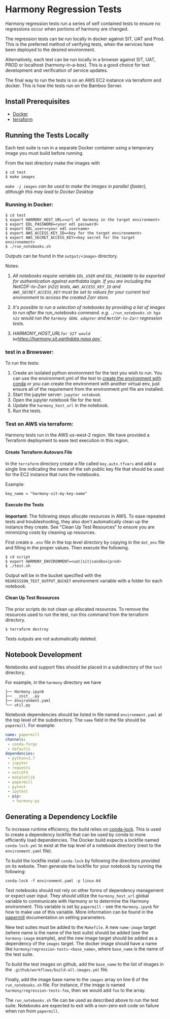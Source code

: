 # Harmony Regression Tests

Harmony regression tests run a series of self contained tests to ensure no
regressions occur when portions of harmony are changed.

The regression tests
can be run locally in docker against SIT, UAT and Prod. This is the preferred
method of verifying tests, when the services have been deployed to the desired
environment.

Alternatively, each test can be run locally in a browser against SIT, UAT, PROD
or localhost (harmony-in-a-box). This is a good choice for test development and
verification of service updates.

The final way to run the tests is on an AWS
EC2 instance via terraform and docker. This is how the tests run on the Bamboo
Server.

## Install Prerequisites

* [Docker](https://www.docker.com/get-started)
* [terraform](https://www.terraform.io/)

## Running the Tests Locally

Each test suite is run in a separate Docker container using a temporary image
you must build before running.

From the test directory make the images with

    $ cd test
    $ make images

*`make -j images` can be used to make the images in parallel (faster), although this may lead to
Docker Desktop*

### Running in Docker:

    $ cd test
    $ export HARMONY_HOST_URL=<url of Harmony in the target environment>
    $ export EDL_PASSWORD=<your edl password>
    $ export EDL_user=<your edl username>
    $ export AWS_ACCESS_KEY_ID=<key for the target environement>
    $ export AWS_SECRET_ACCESS_KEY=<key secret for the target environement>
    $ ./run_notebooks.sh

Outputs can be found in the `output/<image>` directory.

Notes:

1. *All notebooks require variable `EDL_USER` and `EDL_PASSWORD` to
be exported for authentication against earthdata login.  If you are including
the NetCDF-to-Zarr (n2z) tests, `AWS_ACCESS_KEY_ID` and `AWS_SECRET_ACCESS_KEY`
must be set to values for your current test environment to access the
created Zarr store.*

1. *It's possible to run a selection of notebooks by providing a list of images
   to run after the run_notebooks command.  e.g. `./run_notebooks.sh hga n2z`
   would run the `harmony GDAL adapter` and `NetCDF-to-Zarr` regression tests.*

1. *HARMONY_HOST_URL` for SIT would be `https://harmony.sit.earthdata.nasa.gov`*


### test in a Browswer:

To run the tests:

1. Create an isolated python environment for the test you wish to run. You can
use the environment.yml of the test to [create the environment with
conda](https://conda.io/projects/conda/en/latest/user-guide/tasks/manage-environments.html#creating-an-environment-from-an-environment-yml-file)
or you can create the environment with another virtual env, just ensure all of
the requirement from the environment.yml file are installed.
1. Start the jupyter server: `jupyter notebook`.
1. Open the jupyter notebook file for the test.
1. Update the `harmony_host_url` in the notebook.
1. Run the tests.

### Test on AWS via terraform:

Harmony tests run in the AWS us-west-2 region.  We have provided a Terraform
deployment to ease test execution in this region.

#### Create Terraform Autovars File

In the `terraform` directory create a file called `key.auto.tfvars` and
add a single line indicating the name of the ssh public key file that
should be used for the EC2 instance that runs the notebooks.

Example:
```
key_name = "harmony-sit-my-key-name"
```

#### Execute the Tests

**Important**: The following steps allocate resources in AWS. To ease repeated
tests and troubleshooting, they also don't automatically clean up the instance
they create.  See "Clean Up Test Resources" to ensure you are minimizing costs
by cleaning up resources.

First create a `.env` file in the top level directory by copying in the `dot_env` file and filling
in the proper values. Then execute the following.

    $ cd script
    $ export HARMONY_ENVIRONMENT=<uat|sit|sandbox|prod>
    $ ./test.sh

Output will be in the bucket specified with the `REGRESSION_TEST_OUTPUT_BUCKET`
environment variable with a folder for each notebook.

#### Clean Up Test Resources

The prior scripts do not clean up allocated resources.  To remove the resources
used to run the test, run this command from the terraform directory.

    $ terraform destroy

Tests outputs are not automatically deleted.

## Notebook Development

Notebooks and support files should be placed in a subdirectory of the `test` directory.

For example, in the `harmony` directory we have

```
├── Harmony.ipynb
├── __init__.py
├── environment.yaml
└── util.py
```

 Notebook dependencies should be listed in file named `environment.yaml` at the top level of the
 subdirectory. The `name` field in the file should be `papermill`. For example:

 ```yaml
 name: papermill
channels:
  - conda-forge
  - defaults
dependencies:
  - python=3.7
  - jupyter
  - requests
  - netcdf4
  - matplotlib
  - papermill
  - pytest
  - ipytest
  - pip:
    - harmony-py
```

## Generating a Dependency Lockfile
To increase runtime efficiency, the build relies on
[conda-lock](https://pypi.org/project/conda-lock/). This is used to create a
dependency lockfile that can be used by conda to more efficiently load
dependencies. The Docker build expects a lockfile named `conda-lock.yml` to
exist at the top level of a notebook directory (next to the `environment.yaml`
file).

To build the lockfile install `conda-lock` by following the directions provided
on its website. Then generate the lockfile for your notebook by running the
following:

```
conda-lock -f environment.yaml -p linux-64
```

Test notebooks should not rely on other forms of dependency management or expect user input.
They _should_ utilize the `harmony_host_url` global variable to communicate with Harmony
or to determine the Harmony environment. This variable is set by `papermill` - see the
`Harmony.ipynb` for how to make use of this variable. More information can be found
in the [papermill](https://papermill.readthedocs.io/en/latest/usage-parameterize.html)
documentation on setting parameters.

New test suites must be added to the `Makefile`. A new `name-image` target (where name is the name of
the test suite) should be added (see the `harmony-image` example), and the new image target
should be added as a dependency of the `images` target. The docker image should have a name like
`harmony/regression-tests-<base_name>`, where `base_name` is the name of the test suite.

To build the test images on github, add the `base_name` to the list of images
in the `.github/workflows/build-all-images.yml` file.

Finally, add the image base name to the `images` array on line 6 of the `run_notebooks.sh` file.
For instance, if the image is named `harmony/regression-tests-foo`, then we would add `foo` to the
array.

The `run_notebooks.sh` file can be used as described above to run the test suite. Notebooks are
expected to exit with a non-zero exit code on failure when run from `papermill`.
